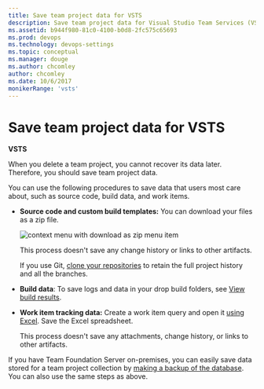 ```yaml
---
title: Save team project data for VSTS
description: Save team project data for Visual Studio Team Services (VSTS)
ms.assetid: b944f980-81c0-4100-b0d8-2fc575c65693
ms.prod: devops
ms.technology: devops-settings
ms.topic: conceptual
ms.manager: douge
ms.author: chcomley
author: chcomley
ms.date: 10/6/2017
monikerRange: 'vsts'
---
```

# Save team project data for VSTS

**VSTS**

When you delete a team project, you cannot recover its data later. Therefore, you should save team project data.

You can use the following procedures to save data that users most care about, such as source code, build data, and work items.

-   **Source code and custom build templates:** You can download your files as a zip file.

    ![context menu with download as zip menu item](_img/delete-team-project/ic760345.png)

    This process doesn't save any change history or links to other artifacts.

    If you use Git, [clone your repositories](../git/gitquickstart.md) to retain the full project history and all the branches.

-   **Build data**: To save logs and data in your drop build folders, see [View build results](https://msdn.microsoft.com/library/ms181733.aspx).

-   **Work item tracking data:** Create a work item query and open it [using Excel](../work/backlogs/office/bulk-add-modify-work-items-excel.md). Save the Excel spreadsheet.

    This process doesn't save any attachments, change history, or links to other artifacts.

If you have Team Foundation Server on-premises, you can easily save data stored for a team project collection 
by [making a backup of the database](../tfs-server/admin/backup/config-backup-sched-plan.md). You can also 
use the same steps as above.
